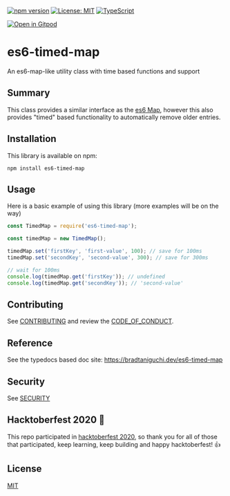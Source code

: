 [![npm version](https://badge.fury.io/js/es6-timed-map.svg)](https://badge.fury.io/js/es6-timed-map)
[![License: MIT](https://img.shields.io/badge/License-MIT-yellow.svg)](./LICENSE)
[![TypeScript](https://badges.frapsoft.com/typescript/code/typescript.svg?v=101)](https://github.com/ellerbrock/typescript-badges/)

[![Open in Gitpod](https://gitpod.io/button/open-in-gitpod.svg)](https://gitpod.io/#https://github.com/bradtaniguchi/es6-timed-map)

# es6-timed-map

An es6-map-like utility class with time based functions and support

## Summary

This class provides a similar interface as the [es6 Map](https://developer.mozilla.org/en-US/docs/Web/JavaScript/Reference/Global_Objects/Map), however
this also provides "timed" based functionality to automatically remove older entries.

## Installation

This library is available on npm:

```
npm install es6-timed-map
```

## Usage

Here is a basic example of using this library (more examples will be on the way)

```js
const TimedMap = require('es6-timed-map');

const timedMap = new TimedMap();

timedMap.set('firstKey', 'first-value', 100); // save for 100ms
timedMap.set('secondKey', 'second-value', 300); // save for 300ms

// wait for 100ms
console.log(timedMap.get('firstKey')); // undefined
console.log(timedMap.get('secondKey')); // 'second-value'
```

## Contributing

See [CONTRIBUTING](./CONTRIBUTING.md) and review the [CODE_OF_CONDUCT](./CODE_OF_CONDUCT).

## Reference

See the typedocs based doc site:
https://bradtaniguchi.dev/es6-timed-map

## Security

See [SECURITY](./SECURITY.md)

## Hacktoberfest 2020 :jack_o_lantern:

This repo participated in [hacktoberfest 2020](https://hacktoberfest.digitalocean.com/), so thank you for all of those that participated, keep learning, keep building and happy hacktoberfest! :+1:

## License

[MIT](./LICENSE)
